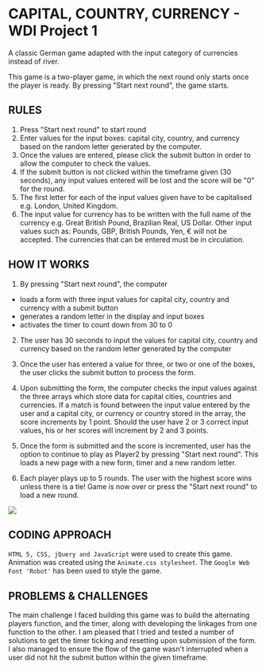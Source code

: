 # CAPITAL, COUNTRY, CURRENCY - WDI Project 1

A classic German game adapted with the input category of currencies instead of river.

This game is a two-player game, in which the next round only starts once the player is ready. By pressing "Start next round", the game starts. 


## RULES

1. Press "Start next round" to start round
2. Enter values for the input boxes: capital city, country, and currency based on the random letter generated by the computer.
3. Once the values are entered, please click the submit button in order to allow the computer to check the values.
4. If the submit button is not clicked within the timeframe given (30 seconds), any input values entered will be lost and the score will be "0" for the round. 
5. The first letter for each of the input values given have to be capitalised e.g. London, United Kingdom.
6. The input value for currency has to be written with the full name of the currency e.g. Great British Pound, Brazilian Real, US Dollar. Other input values such as: Pounds, GBP, British Pounds, Yen, € will not be accepted. The currencies that can be entered must be in circulation.   


## HOW IT WORKS

1. By pressing "Start next round", the computer
  - loads a form with three input values for capital city, country and currency with a submit button
  - generates a random letter in the display and input boxes
  - activates the timer to count down from 30 to 0

2. The user has 30 seconds to input the values for capital city, country and currency based on the random letter generated by the computer

3. Once the user has entered a value for three, or two or one of the boxes, the user clicks the submit button to process the form. 

4. Upon submitting the form, the computer checks the input values against the three arrays which store data for capital cities, countries and currencies. If a match is found between the input value entered by the user and a capital city, or currency or country stored in the array, the score increments by 1 point. Should the user have 2 or 3 correct input values, his or her scores will increment by 2 and 3 points.

5. Once the form is submitted and the score is incremented, user has the option to continue to play as Player2 by pressing "Start next round". This loads a new page with a new form, timer and a new random letter. 

6. Each player plays up to 5 rounds. The user with the highest score wins unless there is a tie! Game is now over or press the "Start next round" to load a new round. 

![](./CapitalCountryCurrencyImg) 


## CODING APPROACH

```HTML 5, CSS, jQuery and JavaScript``` were used to create this game.
Animation was created using the ```Animate.css stylesheet```.
The ```Google Web Font 'Robot'``` has been used to style the game.


## PROBLEMS & CHALLENGES

The main challenge I faced building this game was to build the alternating players function, and the timer, along with developing the linkages from one function to the other. I am pleased that I tried and tested a number of solutions to get the timer ticking and resetting upon submission of the form. I also managed to ensure the flow of the game wasn't interrupted when a user did not hit the submit button within the given timeframe.  
